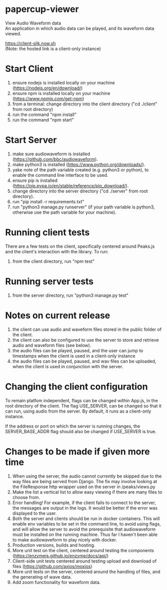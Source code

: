 # papercup-viewer
View Audio Waveform data  
An application in which audio data can be played, and its waveform data viewed.  
  
https://client-silk.now.sh   
(Note: the hosted link is a client-only instance)


# Start Client
1. ensure nodejs is installed locally on your machine (https://nodejs.org/en/download/)
2. ensure npm is installed locally on your machine (https://www.npmjs.com/get-npm)
3. from a terminal: change directory into the client directory ("cd ./client" from root directory)
4. run the command "npm install"
5. run the command "npm start"


# Start Server 
1. make sure audiowaveform is installed (https://github.com/bbc/audiowaveform).
2. make python3 is installed (https://www.python.org/downloads/).
3. yake note of the path variable created (e.g. python3 or python), to enable the command line interface to be used.
4. ensure pip is installed (https://pip.pypa.io/en/stable/reference/pip_download/).
5. change directory into the server directory ("cd ./server" from root directory).
6. run "pip install -r requirements.txt"
7. run "python3 manage.py runserver" (if your path variable is python3, otherwise use the path variable for your machine).

# Running client tests
There are a few tests on the client, specifically centered around Peaks.js and the client's interaction with the library.
To run:
1. from the client directory, run "npm test"


# Running server tests
1. from the server directory, run "python3 manage.py test"


# Notes on current release
1. the client can use audio and waveform files stored in the public folder of the client.
2. the client can also be configured to use the server to store and retrieve audio and waveform files (see below).
3. the audio files can be played, paused, and the user can jump to timestamps when the client is used in a client-only instance
4. the audio files can be played, paused, and wav files can be uploaded, when the client is used in conjunction with the server.
 

# Changing the client configuration
To remain platfom independent, flags can be changed within App.js, in the root directory of the client.
The flag USE_SERVER, can be changed so that it can run, using audio from the server. 
By default, it runs as a client-only instance.

If the address or port on which the server is running changes, the SERVER_BASE_ADDR flag should also be changed if USE_SERVER is true.


# Changes to be made if given more time
1. When using the server, the audio cannot currently be skipped due to the way files are being served from Django. The fix may involve looking at the FileResponse http wrapper used on the server in /peaks/views.py
2. Make the list a vertical list to allow easy viewing if there are many files to choose from.
3. Error handling! For example, if the client fails to connect to the server, the messages are output in the logs. It would be better if the error was displayed to the user.
4. Both the server and clients should be run in docker containers. This will enable env variables to be set in the command line, to avoid using flags, and will allow the server to avoid the prerequisite that audiowaveform must be installed on the running machine. Thus far I haven't been able to make audiowaveform to play nicely with docker.
5. Production versions, builds and hosting.
6. More unit test on the client, centered around testing the components (https://enzymejs.github.io/enzyme/docs/api/)
7. Client-side unit tests centered around testing upload and download of files (https://github.com/axios/moxios)
8. More unit tests on the server, centered around the handling of files, and the generating of wave data.
9. Add zoom functionality for waveform data.
